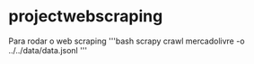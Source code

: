 # projectwebscraping

Para rodar o web scraping 
'''bash
scrapy crawl mercadolivre -o ../../data/data.jsonl
'''
